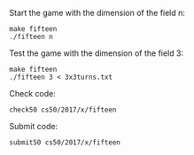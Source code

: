 Start the game with the dimension of the field n:

    make fifteen
    ./fifteen n

Test the game with the dimension of the field 3:

    make fifteen
    ./fifteen 3 < 3x3turns.txt

Check code:

    check50 cs50/2017/x/fifteen

Submit code:

    submit50 cs50/2017/x/fifteen
